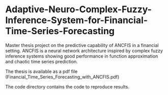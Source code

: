 # Adaptive-Neuro-Complex-Fuzzy-Inference-System-for-Financial-Time-Series-Forecasting
Master thesis project on the predictive capability of ANCFIS in a financial setting. ANCFIS is a neural network architecture inspired by complex fuzzy inference systems showing good performance in function approximation and chaotic time series prediction.

The thesis is available as a pdf file (Financial_Time_Series_Forecasting_with_ANCFIS.pdf)

The code directory contains the code to reproduce results.

